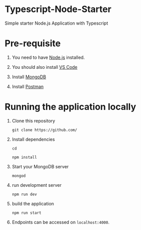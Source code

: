 # Typescript-Node-Starter
Simple starter Node.js Application with Typescript

# Pre-requisite
1. You need to have [Node.js](https://nodejs.org/en/) installed.
2. You should also install [VS Code](https://code.visualstudio.com/)

3. Install [MongoDB](https://docs.mongodb.com/manual/installation/)

4. Install [Postman](https://www.getpostman.com/apps)

# Running the application locally
1. Clone this repository

    `git clone https://github.com/`

2. Install dependencies

    `cd `

    `npm install`



3. Start your MongoDB server

    `mongod`

4. run development server

    `npm run dev`

5. build the application

    `npm run start`

6. Endpoints can be accessed on `localhost:4000`.
   
